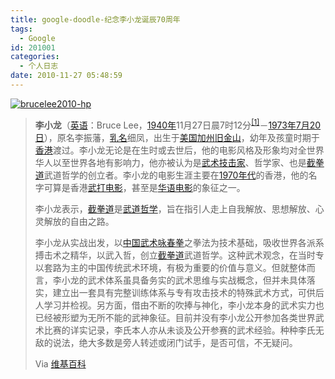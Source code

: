 ```yaml
---
title: google-doodle-纪念李小龙诞辰70周年
tags:
  - Google
id: 201001
categories:
  - 个人日志
date: 2010-11-27 05:48:59
---
```


[![](http://www.guao.hk/wp-content/uploads/2010/11/brucelee2010-hp.jpg "brucelee2010-hp")](http://www.google.com.hk/search?q=%E6%9D%8E%E5%B0%8F%E9%BE%99&amp;ct=brucelee2010-hp&amp;oi=ddle&amp;hl=zh-CN)

> <span style="font-weight: normal;">**李小龙**（</span>[<span style="font-weight: normal;">英语</span>](http://zh.wikipedia.org/zh-cn/%E8%8B%B1%E8%AF%AD "英语")<span style="font-weight: normal;">：</span><span lang="en" xml:lang="en"><span style="font-weight: normal;">Bruce Lee</span></span><span style="font-weight: normal;">，</span>[<span style="font-weight: normal;">1940年</span>](http://zh.wikipedia.org/zh-cn/1940%E5%B9%B4 "1940年")<span style="font-weight: normal;">11月27日晨7时12分</span><sup id="_ref-0" class="reference">[<span style="font-weight: normal;">[1]</span>](http://zh.wikipedia.org/zh-cn/%E6%9D%8E%E5%B0%8F%E9%BE%99#_note-0)</sup><span style="font-weight: normal;">－</span>[<span style="font-weight: normal;">1973年</span>](http://zh.wikipedia.org/zh-cn/1973%E5%B9%B4 "1973年")[<span style="font-weight: normal;">7月20日</span>](http://zh.wikipedia.org/zh-cn/7%E6%9C%8820%E6%97%A5 "7月20日")<span style="font-weight: normal;">），原名李振藩，</span>[<span style="font-weight: normal;">乳名</span>](http://zh.wikipedia.org/zh-cn/%E4%B9%B3%E5%90%8D "乳名")<span style="font-weight: normal;">细凤，出生于</span>[<span style="font-weight: normal;">美国</span>](http://zh.wikipedia.org/zh-cn/%E7%BE%8E%E5%9C%8B "美国")[<span style="font-weight: normal;">加州</span>](http://zh.wikipedia.org/zh-cn/%E5%8A%A0%E5%B7%9E "加州")[<span style="font-weight: normal;">旧金山</span>](http://zh.wikipedia.org/zh-cn/%E4%B8%89%E8%97%A9%E5%B8%82 "旧金山")<span style="font-weight: normal;">，幼年及孩童时期于</span>[<span style="font-weight: normal;">香港</span>](http://zh.wikipedia.org/zh-cn/%E9%A6%99%E6%B8%AF "香港")<span style="font-weight: normal;">渡过。李小龙无论是在生时或去世后，他的电影风格及形象均对全世界华人以至世界各地有影响力，他亦被认为是</span>[<span style="font-weight: normal;">武术技击家</span>](http://zh.wikipedia.org/zh-cn/%E6%AD%A6%E8%A1%93%E5%AE%B6 "武术家")<span style="font-weight: normal;">、哲学家、也是</span>[<span style="font-weight: normal;">截拳道</span>](http://zh.wikipedia.org/zh-cn/%E6%88%AA%E6%8B%B3%E9%81%93 "截拳道")<span style="font-weight: normal;">武道哲学的创立者。李小龙的电影生涯主要在</span>[<span style="font-weight: normal;">1970年代</span>](http://zh.wikipedia.org/zh-cn/1970%E5%B9%B4%E4%BB%A3 "1970年代")<span style="font-weight: normal;">的香港，他的名字可算是香港</span>[<span style="font-weight: normal;">武打电影</span>](http://zh.wikipedia.org/w/index.php?title=%E6%AD%A6%E6%89%93%E9%9B%BB%E5%BD%B1&amp;action=edit&amp;redlink=1 "武打电影（尚未撰写）")<span style="font-weight: normal;">，甚至是</span>[<span style="font-weight: normal;">华语电影</span>](http://zh.wikipedia.org/zh-cn/%E4%B8%AD%E5%9C%8B%E9%9B%BB%E5%BD%B1 "中国电影")<span style="font-weight: normal;">的象征之一。</span>
> 
> 李小龙表示，[截拳道](http://zh.wikipedia.org/zh-cn/%E6%88%AA%E6%8B%B3%E9%81%93 "截拳道")是[武道](http://zh.wikipedia.org/zh-cn/%E6%AD%A6%E9%81%93 "武道")[哲学](http://zh.wikipedia.org/zh-cn/%E5%93%B2%E5%AD%B8 "哲学")，旨在指引人走上自我解放、思想解放、心灵解放的自由之路。
> 
> 李小龙从实战出发，以[中国武术](http://zh.wikipedia.org/zh-cn/%E4%B8%AD%E5%9C%8B%E6%AD%A6%E8%A1%93 "中国武术")[咏春拳](http://zh.wikipedia.org/zh-cn/%E8%A9%A0%E6%98%A5%E6%8B%B3 "咏春拳")之拳法为技术基础，吸收世界各派系搏击术之精华，以武入哲，创立[截拳道](http://zh.wikipedia.org/zh-cn/%E6%88%AA%E6%8B%B3%E9%81%93 "截拳道")武道哲学。这种武术观念，在当时专以套路为主的中国传统武术环境，有极为重要的价值与意义。但就整体而言，李小龙的武术体系虽具备务实的武术思维与实战概念，但并未具体落实，建立出一套具有完整训练体系与专有攻击技术的特殊武术方式，可供后人学习并检视。另方面，借由不断的吹捧与神化，李小龙本身的武术实力也已经被形塑为无所不能的武神象征。目前并没有李小龙公开参加各类世界武术比赛的详实记录，李氏本人亦从未谈及公开参赛的武术经验。种种李氏无敌的说法，绝大多数是旁人转述或闭门试手，是否可信，不无疑问。
> 
> Via [维基百科](http://zh.wikipedia.org/zh/%E6%9D%8E%E5%B0%8F%E9%BE%99)